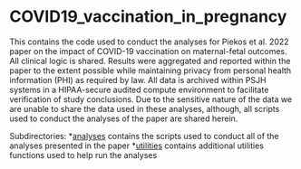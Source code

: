 # COVID19_vaccination_in_pregnancy
This contains the code used to conduct the analyses for Piekos et al. 2022 paper on the impact of COVID-19 vaccination on maternal-fetal outcomes. All clinical logic is shared. Results were aggregated and reported within the paper to the extent possible while maintaining privacy from personal health information (PHI) as required by law. All data is archived within PSJH systems in a HIPAA-secure audited compute environment to facilitate verification of study conclusions. Due to the sensitive nature of the data we are unable to share the data used in these analyses, although, all scripts used to conduct the analyses of the paper are shared herein.

Subdirectories:
*[analyses](https://github.com/Hadlock-Lab/COVID19_vaccination_in_pregnancy/tree/main/analyses) contains the scripts used to conduct all of the analyses presented in the paper
*[utilities](https://github.com/Hadlock-Lab/COVID19_vaccination_in_pregnancy/tree/main/utilities) contains additional utilities functions used to help run the analyses

